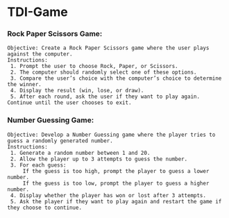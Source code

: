 ﻿# TDI-Game
###  Rock Paper Scissors Game:
    Objective: Create a Rock Paper Scissors game where the user plays against the computer.
    Instructions:
     1. Prompt the user to choose Rock, Paper, or Scissors.
     2. The computer should randomly select one of these options.
     3. Compare the user’s choice with the computer’s choice to determine the winner.
     4. Display the result (win, lose, or draw).
     5. After each round, ask the user if they want to play again. Continue until the user chooses to exit.


### Number Guessing Game:
    Objective: Develop a Number Guessing game where the player tries to guess a randomly generated number.
    Instructions:
     1. Generate a random number between 1 and 20.
     2. Allow the player up to 3 attempts to guess the number.
     3. For each guess:
         If the guess is too high, prompt the player to guess a lower number.
         If the guess is too low, prompt the player to guess a higher number.
     4. Display whether the player has won or lost after 3 attempts.
     5. Ask the player if they want to play again and restart the game if they choose to continue.
